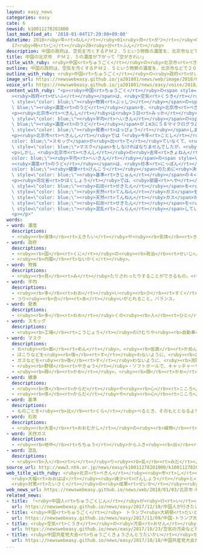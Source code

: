 ```yaml
---
layout: easy_news
categories: easy
cate: 6
newsid: k10011278201000
last_modified_at: '2018-01-04T17:20:00+09:00'
datetime: 2018<ruby>年<rt>ねん</rt></ruby>01<ruby>月<rt>がつ</rt></ruby>04<ruby>日<rt>にち</rt></ruby>
  17<ruby>時<rt>じ</rt></ruby>20<ruby>分<rt>ふん</rt></ruby>
description: 中国の政府は、空気を汚くするＰＭ２．５という物質の濃度を、北京市などで２０１７年までに５年前より２５％以上下げると言っていました。
title: 中国の北京市　ＰＭ２．５の濃度が下がって「空がきれい」
title_with_ruby: <ruby>中国<rt>ちゅうごく</rt></ruby>の<ruby>北京市<rt>ぺきんし</rt></ruby>　ＰＭ２．５の<ruby>濃度<rt>のうど</rt></ruby>が<ruby>下<rt>さ</rt></ruby>がって「<ruby>空<rt>そら</rt></ruby>がきれい」
outline: 中国の政府は、空気を汚くするＰＭ２．５という物質の濃度を、北京市などで２０１７年までに５年前より２５％以上下げると言っていました。
outline_with_ruby: <ruby>中国<rt>ちゅうごく</rt></ruby>の<ruby>政府<rt>せいふ</rt></ruby>は、<ruby>空気<rt>くうき</rt></ruby>を<ruby>汚<rt>きたな</rt></ruby>くするＰＭ２．５という<ruby>物質<rt>ぶっしつ</rt></ruby>の<ruby>濃度<rt>のうど</rt></ruby>を、<ruby>北京市<rt>ぺきんし</rt></ruby>などで２０１７<ruby>年<rt>ねん</rt></ruby>までに５<ruby>年<rt>ねん</rt></ruby><ruby>前<rt>まえ</rt></ruby>より２５％<ruby>以上<rt>いじょう</rt></ruby><ruby>下<rt>さ</rt></ruby>げると<ruby>言<rt>い</rt></ruby>っていました。
image_url: https://newswebeasy.github.io/ja201801/news/web/image/2018/01/03/K10011278201_1801031853_1801031906_01_02.jpg
voice_url: https://newswebeasy.github.io/ja201801/news/easy/voice/2018/01/04/k10011278201000.mp3
content_with_ruby: "<p><ruby>中国<rt>ちゅうごく</rt></ruby>の<span style=\"color: blue;\"\
  ><ruby>政府<rt>せいふ</rt></ruby></span>は、<ruby>空気<rt>くうき</rt></ruby>を<ruby>汚<rt>きたな</rt></ruby>くするＰＭ２．５という<span\
  \ style=\"color: blue;\"><ruby>物質<rt>ぶっしつ</rt></ruby></span>の<span style=\"color:\
  \ blue;\"><ruby>濃度<rt>のうど</rt></ruby></span>を、<ruby>北京市<rt>ぺきんし</rt></ruby>などで２０１７<ruby>年<rt>ねん</rt></ruby>までに５<ruby>年<rt>ねん</rt></ruby><ruby>前<rt>まえ</rt></ruby>より２５％<ruby>以上<rt>いじょう</rt></ruby><ruby>下<rt>さ</rt></ruby>げると<ruby>言<rt>い</rt></ruby>っていました。</p>\n\
  <p><ruby>北京市<rt>ぺきんし</rt></ruby>は<ruby>３日<rt>みっか</rt></ruby>、<ruby>北京市<rt>ぺきんし</rt></ruby>の<ruby>去年<rt>きょねん</rt></ruby>のＰＭ２．５の<span\
  \ style=\"color: blue;\"><ruby>平均<rt>へいきん</rt></ruby></span>の<span style=\"color:\
  \ blue;\"><ruby>濃度<rt>のうど</rt></ruby></span>が１m3に５８マイクログラム（０．００００５８ｇ）になったと<span\
  \ style=\"color: blue;\"><ruby>発表<rt>はっぴょう</rt></ruby></span>しました。５<ruby>年<rt>ねん</rt></ruby><ruby>前<rt>まえ</rt></ruby>より３５．６％<ruby>下<rt>さ</rt></ruby>がりました。</p>\n\
  <p><ruby>北京市<rt>ぺきんし</rt></ruby>では「<ruby>今年<rt>ことし</rt></ruby>はまだ<span style=\"\
  color: blue;\">スモッグ</span>が<ruby>出<rt>で</rt></ruby>ていなくて、<ruby>空<rt>そら</rt></ruby>が<ruby>青<rt>あお</rt></ruby>いです」とか、「<ruby>今<rt>いま</rt></ruby>までは<span\
  \ style=\"color: blue;\">マスク</span>をしなければなりませんでしたが、<ruby>空気<rt>くうき</rt></ruby>がきれいで<ruby>気持<rt>きも</rt></ruby>ちがいいです」と<ruby>話<rt>はな</rt></ruby>す<ruby>人<rt>ひと</rt></ruby>もいます。</p>\n\
  <p>しかし、<ruby>北京市<rt>ぺきんし</rt></ruby>の<ruby>去年<rt>きょねん</rt></ruby>のＰＭ２．５の<span style=\"\
  color: blue;\"><ruby>平均<rt>へいきん</rt></ruby></span>の<span style=\"color: blue;\"\
  ><ruby>濃度<rt>のうど</rt></ruby></span>は、<ruby>日本<rt>にっぽん</rt></ruby>が<span style=\"\
  color: blue;\"><ruby>健康<rt>けんこう</rt></ruby></span>のために<ruby>決<rt>き</rt></ruby>めている<span\
  \ style=\"color: blue;\"><ruby>基準<rt>きじゅん</rt></ruby></span>の４<ruby>倍<rt>ばい</rt></ruby>ぐらいです。</p>\n\
  <p><ruby>河北省<rt>かほくしょう</rt></ruby>では、<ruby>部屋<rt>へや</rt></ruby>を<ruby>暖<rt>あたた</rt></ruby>かくするために<span\
  \ style=\"color: blue;\"><ruby>石炭<rt>せきたん</rt></ruby></span>を<ruby>使<rt>つか</rt></ruby>わないで、<span\
  \ style=\"color: blue;\"><ruby>天然<rt>てんねん</rt></ruby>ガス</span>を<ruby>使<rt>つか</rt></ruby>うように<ruby>言<rt>い</rt></ruby>っていました。しかし、<span\
  \ style=\"color: blue;\"><ruby>天然<rt>てんねん</rt></ruby>ガス</span>が<ruby>足<rt>た</rt></ruby>りなくなったため、<span\
  \ style=\"color: blue;\"><ruby>石炭<rt>せきたん</rt></ruby></span>を<ruby>使<rt>つか</rt></ruby>ってもいいと<ruby>言<rt>い</rt></ruby>っていて、<span\
  \ style=\"color: blue;\"><ruby>混乱<rt>こんらん</rt></ruby></span>しています。</p>\n<p></p>\n\
  <p></p>"
words:
- word: 濃度
  descriptions:
  - <ruby><rb>液体</rb><rt>えきたい</rt></ruby>や<ruby><rb>気体</rb><rt>きたい</rt></ruby>のこい、うすいの<ruby><rb>度合</rb><rt>どあ</rt></ruby>い。
- word: 政府
  descriptions:
  - <ruby><rb>国</rb><rt>くに</rt></ruby>の<ruby><rb>政治</rb><rt>せいじ</rt></ruby>を<ruby><rb>行</rb><rt>おこな</rt></ruby>うところ。
  - <ruby><rb>内閣</rb><rt>ないかく</rt></ruby>。
- word: 物質
  descriptions:
  - <ruby><rb>見</rb><rt>み</rt></ruby>たりさわったりすることができるもの。<ruby><rb>品物</rb><rt>しなもの</rt></ruby>。
- word: 平均
  descriptions:
  - <ruby><rb>多</rb><rt>おお</rt></ruby>い<ruby><rb>少</rb><rt>すく</rt></ruby>ないや<ruby><rb>高</rb><rt>たか</rt></ruby>い<ruby><rb>低</rb><rt>ひく</rt></ruby>いなどがないように、ならすこと。
  - つり<ruby><rb>合</rb><rt>あ</rt></ruby>いがとれること。バランス。
- word: 発表
  descriptions:
  - <ruby><rb>多</rb><rt>おお</rt></ruby>くの<ruby><rb>人</rb><rt>ひと</rt></ruby>に<ruby><rb>広</rb><rt>ひろ</rt></ruby>く<ruby><rb>知</rb><rt>し</rt></ruby>らせること。
- word: スモッグ
  descriptions:
  - <ruby><rb>工場</rb><rt>こうじょう</rt></ruby>のけむりや<ruby><rb>自動車</rb><rt>じどうしゃ</rt></ruby>の<ruby><rb>排気</rb><rt>はいき</rt></ruby>ガスがもとになってできる、こいきりのようなもの。<ruby><rb>公害</rb><rt>こうがい</rt></ruby>の<ruby><rb>原因</rb><rt>げんいん</rt></ruby>になる。
- word: マスク
  descriptions:
  - お<ruby><rb>面</rb><rt>めん</rt></ruby>。<ruby><rb>仮面</rb><rt>かめん</rt></ruby>。
  - ほこりなどを<ruby><rb>吸</rb><rt>す</rt></ruby>わないように、<ruby><rb>口</rb><rt>くち</rt></ruby>や<ruby><rb>鼻</rb><rt>はな</rt></ruby>をおおう<ruby><rb>布</rb><rt>ぬの</rt></ruby>。
  - ガスなどを<ruby><rb>吸</rb><rt>す</rt></ruby>わないように、<ruby><rb>消防士</rb><rt>しょうぼうし</rt></ruby>などが<ruby><rb>顔</rb><rt>かお</rt></ruby>につけるお<ruby><rb>面</rb><rt>めん</rt></ruby>。<ruby><rb>防毒面</rb><rt>ぼうどくめん</rt></ruby>。
  - <ruby><rb>野球</rb><rt>やきゅう</rt></ruby>・ソフトボールで、キャッチャーや<ruby><rb>球審</rb><rt>きゅうしん</rt></ruby>がかぶるもの。
  - <ruby><rb>顔</rb><rt>かお</rt></ruby>。<ruby><rb>顔</rb><rt>かお</rt></ruby>だち。
- word: 健康
  descriptions:
  - <ruby><rb>体</rb><rt>からだ</rt></ruby>や<ruby><rb>心</rb><rt>こころ</rt></ruby>に<ruby><rb>悪</rb><rt>わる</rt></ruby>いところがなく、<ruby><rb>元気</rb><rt>げんき</rt></ruby>なようす。
  - <ruby><rb>体</rb><rt>からだ</rt></ruby>や<ruby><rb>心</rb><rt>こころ</rt></ruby>のぐあい。
- word: 基準
  descriptions:
  - ものごとを<ruby><rb>比</rb><rt>くら</rt></ruby>べるとき、そのもととなるよりどころ。<ruby><rb>標準</rb><rt>ひょうじゅん</rt></ruby>。
- word: 石炭
  descriptions:
  - <ruby><rb>大昔</rb><rt>おおむかし</rt></ruby>の<ruby><rb>植物</rb><rt>しょくぶつ</rt></ruby>が<ruby><rb>地下</rb><rt>ちか</rt></ruby>にうずもれて、<ruby><rb>長</rb><rt>なが</rt></ruby>い<ruby><rb>間</rb><rt>あいだ</rt></ruby>に<ruby><rb>固</rb><rt>かた</rt></ruby>まって、<ruby><rb>黒</rb><rt>くろ</rt></ruby>い<ruby><rb>石</rb><rt>いし</rt></ruby>のようになったもの。<ruby><rb>燃料</rb><rt>ねんりょう</rt></ruby>や<ruby><rb>化学工業</rb><rt>かがくこうぎょう</rt></ruby>の<ruby><rb>原料</rb><rt>げんりょう</rt></ruby>などに<ruby><rb>使</rb><rt>つか</rt></ruby>う。
- word: 天然ガス
  descriptions:
  - <ruby><rb>地中</rb><rt>ちちゅう</rt></ruby>からふき<ruby><rb>出</rb><rt>だ</rt></ruby>す、<ruby><rb>燃</rb><rt>も</rt></ruby>えるガス。
- word: 混乱
  descriptions:
  - <ruby><rb>入</rb><rt>い</rt></ruby>り<ruby><rb>乱</rb><rt>みだ</rt></ruby>れて、まとまりがなくなること。
source_url: http://www3.nhk.or.jp/news/easy/k10011278201000/k10011278201000.html
web_title_with_ruby: <ruby>北京<rt>ぺきん</rt></ruby><ruby>市<rt>し</rt></ruby> ＰＭ2.5<ruby>濃度<rt>のうど</rt></ruby>
  <ruby>大幅<rt>おおはば</rt></ruby><ruby>減少<rt>げんしょう</rt></ruby>と<ruby>発表<rt>はっぴょう</rt></ruby>
  <ruby>対策<rt>たいさく</rt></ruby>の<ruby>成果<rt>せいか</rt></ruby><ruby>強調<rt>きょうちょう</rt></ruby>
web_news_url: https://newswebeasy.github.io/news/web/2018/01/03/北京市-PM25濃度-大幅減少と発表-対策の成果強調
related_news:
- title: 「<ruby>中国人<rt>ちゅうごくじん</rt></ruby>が<ruby>行<rt>い</rt></ruby>きたい<ruby>国<rt>くに</rt></ruby>」で<ruby>日本<rt>にっぽん</rt></ruby>が<ruby>初<rt>はじ</rt></ruby>めて１<ruby>番<rt>ばん</rt></ruby>になる
  url: https://newswebeasy.github.io/news/easy/2017/12/19/中国人が行きたい国で日本が初めて1番になる
- title: <ruby>中国<rt>ちゅうごく</rt></ruby>　トランプ<ruby>大統領<rt>だいとうりょう</rt></ruby>が<ruby>来<rt>く</rt></ruby>るため「<ruby>故宮<rt>こきゅう</rt></ruby>」が<ruby>休<rt>やす</rt></ruby>みになる
  url: https://newswebeasy.github.io/news/easy/2017/11/09/中国-トランプ大統領が来るため故宮が休みになる
- title: <ruby>空気<rt>くうき</rt></ruby>の<ruby>汚染<rt>おせん</rt></ruby>などが<ruby>原因<rt>げんいん</rt></ruby>で９００<ruby>万<rt>まん</rt></ruby><ruby>人<rt>にん</rt></ruby>が<ruby>亡<rt>な</rt></ruby>くなる
  url: https://newswebeasy.github.io/news/easy/2017/10/23/空気の汚染などが原因で900万人が亡くなる
- title: <ruby>中国共産党大会<rt>ちゅうごくきょうさんとうたいかい</rt></ruby>が<ruby>始<rt>はじ</rt></ruby>まる
  url: https://newswebeasy.github.io/news/easy/2017/10/18/中国共産党大会が始まる
...
```


